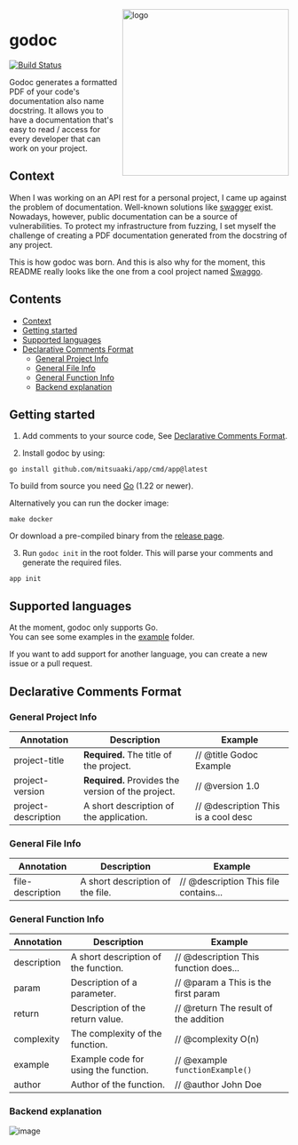 <img align="right" width="300px" src="https://github.com/mitsuaaki/godoc/assets/69150061/25510cf3-17ca-44d2-93bb-81b698eb4504" alt="logo">

# godoc

[![Build Status]()]()

Godoc generates a formatted PDF of your code's documentation also name docstring.
It allows you to have a documentation that's easy to read / access for every developer that can work on your project.

## Context

When I was working on an API rest for a personal project, I came up against the problem of documentation. 
Well-known solutions like [swagger](https://swagger.io/) exist. 
Nowadays, however, public documentation can be a source of vulnerabilities. 
To protect my infrastructure from fuzzing, I set myself the challenge of creating a PDF documentation generated from the docstring of any project.

This is how godoc was born.
And this is also why for the moment, this README really looks like the one from a cool project named [Swaggo](https://github.com/swaggo).

## Contents
- [Context](#context)
- [Getting started](#getting-started)
- [Supported languages](#supported-languages)
- [Declarative Comments Format](#declarative-comments-format)
  - [General Project Info](#general-project-info)
  - [General File Info](#general-file-info)
  - [General Function Info](#general-function-info)
  - [Backend explanation](#backend-explanation)

## Getting started

1. Add comments to your source code, See [Declarative Comments Format](#declarative-comments-format).

2. Install godoc by using:
```shell
go install github.com/mitsuaaki/app/cmd/app@latest 
```
To build from source you need [Go](https://golang.org/dl) (1.22 or newer).

Alternatively you can run the docker image:
```shell
make docker
```

Or download a pre-compiled binary from the [release page](https://github.com/mitsuaaki/godoc/releases).

3. Run `godoc init` in the root folder. This will parse your comments and generate the required files.
```shell
app init
```

## Supported languages

At the moment, godoc only supports Go.<br />
You can see some examples in the [example](https://github.com/mitsuaaki/godoc/example/) folder.

If you want to add support for another language, you can create a new issue or a pull request.

## Declarative Comments Format

### General Project Info

| Annotation           | Description                                         | Example                             |
|----------------------|-----------------------------------------------------|-------------------------------------|
| project-title        | **Required.** The title of the project.             | // @title Godoc Example             |
| project-version      | **Required.** Provides the version of the project.  | // @version 1.0                     |
| project-description  | A short description of the application.             | // @description This is a cool desc |

### General File Info

| Annotation       | Description                                        | Example                               |
|------------------|----------------------------------------------------|---------------------------------------|
| file-description | A short description of the file.                   | // @description This file contains... |

### General Function Info

| Annotation   | Description                          | Example                               |
|--------------|--------------------------------------|---------------------------------------|
| description  | A short description of the function. | // @description This function does... |
| param        | Description of a parameter.          | // @param a This is the first param   |
| return       | Description of the return value.     | // @return The result of the addition |
| complexity   | The complexity of the function.      | // @complexity O(n)                   |
| example      | Example code for using the function. | // @example `functionExample()`       |
| author       | Author of the function.              | // @author John Doe                   |

### Backend explanation

![image](https://github.com/mitsuaaki/godoc/assets/69150061/ac49811b-d87b-4cdf-b9d2-57e4f00ada88)

